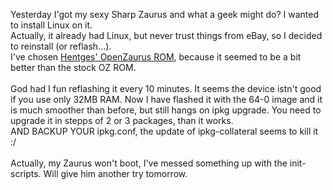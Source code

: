 <html><body><p>Yesterday I'got my sexy Sharp Zaurus and what a geek might do? I wanted to install Linux on it.<br>
Actually, it already had Linux, but never trust things from eBay, so I decided to reinstall (or reflash...).<br>
I've chosen <a href="http://hentges.net/misc/openzaurus/index.shtml" target="_blank">Hentges' OpenZaurus ROM</a>, because it seemed to be a bit better than the stock OZ ROM.<br>
<br>
God had I fun reflashing it every 10 minutes. It seems the device istn't good if you use only 32MB RAM. Now I have flashed it with the 64-0 image and it is much smoother than before, but still hangs on ipkg upgrade. You need to upgrade it in stepps of 2 or 3 packages, than it works.<br>
AND BACKUP YOUR ipkg.conf, the update of ipkg-collateral seems to kill it :/<br>
<br>
Actually, my Zaurus won't boot, I've messed something up with the init-scripts. Will give him another try tomorrow.</p></body></html>